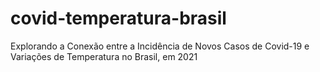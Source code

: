 # covid-temperatura-brasil
Explorando a Conexão entre a Incidência de Novos Casos de Covid-19 e Variações de Temperatura no Brasil, em 2021
